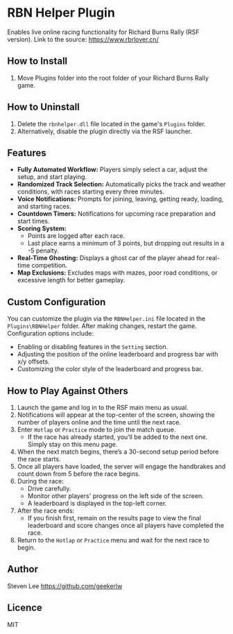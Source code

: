 # RBN Helper Plugin
Enables live online racing functionality for Richard Burns Rally (RSF version).
Link to the source: https://www.rbrlover.cn/

## How to Install  
1. Move Plugins folder into the root folder of your Richard Burns Rally game.

## How to Uninstall  
1. Delete the `rbnhelper.dll` file located in the game's `Plugins` folder.  
2. Alternatively, disable the plugin directly via the RSF launcher.  

## Features  
- **Fully Automated Workflow:** Players simply select a car, adjust the setup, and start playing.  
- **Randomized Track Selection:** Automatically picks the track and weather conditions, with races starting every three minutes.  
- **Voice Notifications:** Prompts for joining, leaving, getting ready, loading, and starting races.  
- **Countdown Timers:** Notifications for upcoming race preparation and start times.  
- **Scoring System:**  
  - Points are logged after each race.  
  - Last place earns a minimum of 3 points, but dropping out results in a -5 penalty.  
- **Real-Time Ghosting:** Displays a ghost car of the player ahead for real-time competition.  
- **Map Exclusions:** Excludes maps with mazes, poor road conditions, or excessive length for better gameplay.  

## Custom Configuration  
You can customize the plugin via the `RBNHelper.ini` file located in the `Plugins\RBNHelper` folder. After making changes, restart the game.  
Configuration options include:  
- Enabling or disabling features in the `Setting` section.  
- Adjusting the position of the online leaderboard and progress bar with x/y offsets.  
- Customizing the color style of the leaderboard and progress bar.  

## How to Play Against Others  
1. Launch the game and log in to the RSF main menu as usual.  
2. Notifications will appear at the top-center of the screen, showing the number of players online and the time until the next race.  
3. Enter `Hotlap` or `Practice` mode to join the match queue.  
   - If the race has already started, you’ll be added to the next one. Simply stay on this menu page.  
4. When the next match begins, there’s a 30-second setup period before the race starts.  
5. Once all players have loaded, the server will engage the handbrakes and count down from 5 before the race begins.  
6. During the race:  
   - Drive carefully.  
   - Monitor other players' progress on the left side of the screen.  
   - A leaderboard is displayed in the top-left corner.  
7. After the race ends:  
   - If you finish first, remain on the results page to view the final leaderboard and score changes once all players have completed the race.  
8. Return to the `Hotlap` or `Practice` menu and wait for the next race to begin.  


## Author
   Steven Lee
   https://github.com/geekerlw

## Licence 
   MIT